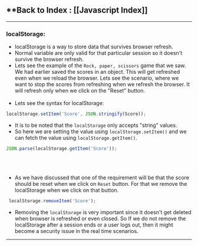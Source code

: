 
## **Back to Index : [[Javascript Index]]


---

### **localStorage**:

- localStorage is a way to store data that survives browser refresh.
- Normal variable are only valid for that particular session so it doesn't survive the browser refresh.
- Lets see the example of the `Rock, paper, scissors` game that we saw. We had earlier saved the scores in an object. This will get refreshed even when we reload the browser.
  Lets see the scenario, where we want to stop the scores from refreshing when we refresh the browser. It will refresh only when we click on the "Reset" button.
<br><br>
- Lets see the syntax for localStorage:
```js
localStorage.setItem('Score', JSON.stringify(Score));
```

- It is to be noted that the `localStorage` only accepts "string" values.
- So here we are setting the value using `localStorage.setItem()` and we can fetch the value using `localStorage.getItem()`.
```js
JSON.parse(localStorage.getItem('Score'));
```

<br><br>
- As we have discussed that one of the requirement will be that the score should be reset when we click on `Reset` button. For that we remove the localStorage when we click on that button. 

```js
 localStorage.removeItem('Score');
```

- Removing the `localStorage` is very important since it doesn't get deleted when browser is refreshed or even closed. So If we do not remove the localStorage after a session ends or a user logs out, then it might become a security issue in the real time scenarios.

---
